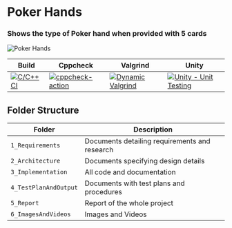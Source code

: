 # Poker Hands
### Shows the type of Poker hand when provided with 5 cards
![Poker Hands](https://www.pokernews.com/img/rules/poker-hand-rankings_d.png)

Build | Cppcheck | Valgrind | Unity
------|----------|-------|--------------
[![C/C++ CI](https://github.com/vivekvalagadri/Stepin_C_Miniproject/actions/workflows/c-cpp.yml/badge.svg)](https://github.com/vivekvalagadri/Stepin_C_Miniproject/actions/workflows/c-cpp.yml) | [![cppcheck-action](https://github.com/vivekvalagadri/Stepin_C_Miniproject/actions/workflows/cppcheck.yml/badge.svg)](https://github.com/vivekvalagadri/Stepin_C_Miniproject/actions/workflows/cppcheck.yml) | [![Dynamic Valgrind](mylink)](mylink)| [![Unity - Unit Testing](mylink)](mylink)

## Folder Structure
Folder             | Description
-------------------| -----------------------------------------
`1_Requirements`   | Documents detailing requirements and research
`2_Architecture`         | Documents specifying design details
`3_Implementation` | All code and documentation
`4_TestPlanAndOutput`      | Documents with test plans and procedures
`5_Report`   | Report of the whole project
`6_ImagesAndVideos`   | Images and Videos 
